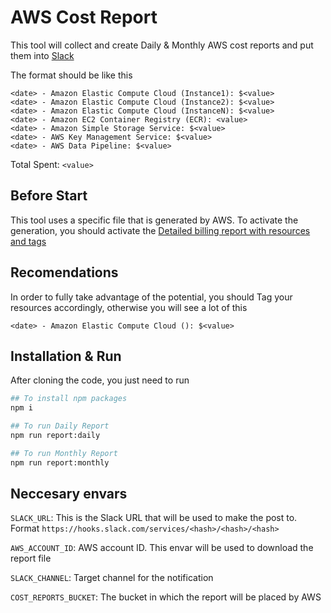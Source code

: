 # AWS Cost Report

This tool will collect and create Daily & Monthly AWS cost reports and put them into [Slack](https://slack.com/)

The format should be like this

```
<date> - Amazon Elastic Compute Cloud (Instance1): $<value>
<date> - Amazon Elastic Compute Cloud (Instance2): $<value>
<date> - Amazon Elastic Compute Cloud (InstanceN): $<value>
<date> - Amazon EC2 Container Registry (ECR): <value>
<date> - Amazon Simple Storage Service: $<value>
<date> - AWS Key Management Service: $<value>
<date> - AWS Data Pipeline: $<value>
```
Total Spent: `<value>`

## Before Start

This tool uses a specific file that is generated by AWS. To activate the generation, you should activate the [Detailed billing report with resources and tags](http://docs.aws.amazon.com/awsaccountbilling/latest/aboutv2/billing-reports.html#other-reports)

## Recomendations

In order to fully take advantage of the potential, you should Tag your resources accordingly, otherwise you will see a lot of this

```
<date> - Amazon Elastic Compute Cloud (): $<value>
```

## Installation & Run

After cloning the code, you just need to run

```bash
## To install npm packages
npm i

## To run Daily Report
npm run report:daily

## To run Monthly Report
npm run report:monthly
```

## Neccesary envars

`SLACK_URL`: This is the Slack URL that will be used to make the post to. Format  `https://hooks.slack.com/services/<hash>/<hash>/<hash>`

`AWS_ACCOUNT_ID`: AWS account ID. This envar will be used to download the report file

`SLACK_CHANNEL`: Target channel for the notification

`COST_REPORTS_BUCKET`: The bucket in which the report will be placed by AWS
